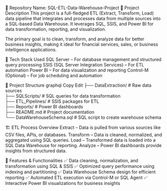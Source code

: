 📌 Repository Name: SQL-ETL-Data-Warehouse-Project
📝 Project Description
This project is a full-fledged ETL (Extract, Transform, Load) data pipeline that integrates and processes data from multiple sources into a SQL-based Data Warehouse. It leverages SQL, SSIS, and Power BI for data transformation, reporting, and visualization.


The primary goal is to clean, transform, and analyze data for better business insights, making it ideal for financial services, sales, or business intelligence applications.

🔧 Tech Stack Used
SQL Server – For database management and structured query processing
SSIS (SQL Server Integration Services) – For ETL automation
Power BI – For data visualization and reporting
Control-M (Optional) – For job scheduling and automation



📂 Project Structure
graphql
Copy
Edit
├── DataExtraction/          # Raw data sources  
├── SQLScripts/              # SQL queries for data transformation  
├── ETL_Pipelines/           # SSIS packages for ETL  
├── Reports/                 # Power BI dashboards  
├── README.md                # Project documentation  
└── DataWarehouseSchema.sql   # SQL script to create warehouse schema  



🏗 ETL Process Overview
Extract – Data is pulled from various sources like CSV files, APIs, or databases.
Transform – Data is cleaned, normalized, and aggregated using SQL queries.
Load – Transformed data is loaded into a SQL Data Warehouse for reporting.
Analyze – Power BI dashboards provide insights from structured data.


🚀 Features & Functionalities
✅ Data cleaning, normalization, and transformation using SQL & SSIS
✅ Optimized query performance using indexing and partitioning
✅ Data Warehouse Schema design for efficient reporting
✅ Automated ETL execution via Control-M or SQL Agent
✅ Interactive Power BI visualizations for business insights
